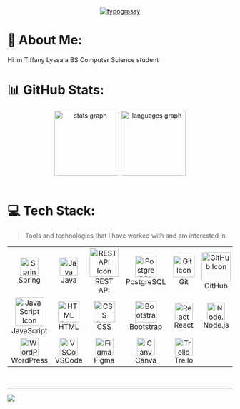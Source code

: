 <div align="center">
  <a href="https://github.com/kawarimidoll/typograssy">
    <img alt="typograssy" src="https://typograssy.deno.dev/api?text=Hi%20welcome%20to%20my%20github%20profile%20Iam%20Tiffany&l0=none&l1=82d9d0&l2=027353&l3=038c4c&l4=01402e&bg=none&frame=none&speed=70&comment=">
  </a>
</div>

# 💫 About Me:
Hi im Tiffany Lyssa a BS Computer  Science  student 


# 📊 GitHub Stats:
<div align="center">
  <img src="https://nirzak-streak-stats.vercel.app/?user=knorthy&hide_title=false&hide_rank=false&show_icons=true&include_all_commits=true&count_private=true&disable_animations=false&theme=dark&locale=en&hide_border=false" height="145" alt="stats graph"  />
  <img src="https://github-readme-stats.vercel.app/api/top-langs?username=knorthy&locale=en&hide_title=false&layout=compact&card_width=320&langs_count=5&theme=dark&hide_border=false" height="145" alt="languages graph"  />
</div>

<br clear="both">

# 💻 Tech Stack:

> Tools and technologies that I have worked with and am interested in.

<table>
  <tr>
    <td align="center" width="96">
      <img src="https://cdn.jsdelivr.net/gh/devicons/devicon/icons/spring/spring-original.svg" height="40" alt="Spring Icon" />
      <br>Spring
    </td>
    <td align="center" width="96">
      <img src="./gif/java.gif" height="40" alt="Java Icon" />
      <br>Java
    </td>
    <td align="center" width="96">
      <img src="https://techstack-generator.vercel.app/restapi-icon.svg" alt="REST API Icon" width="65" height="65" />
      <br>REST API
    </td>
    <td align="center" width="96">
      <img src="https://skillicons.dev/icons?i=postgres" width="48" height="48" alt="PostgreSQL Icon" />
      <br>PostgreSQL
    </td>
    <td align="center" width="96">
      <img src="https://skillicons.dev/icons?i=git" width="48" height="48" alt="Git Icon" />
      <br>Git
    </td>
    <td align="center" width="96">
      <img src="https://techstack-generator.vercel.app/github-icon.svg" alt="GitHub Icon" width="65" height="65" />
      <br>GitHub
    </td>
    <td align="center" width="96">
      <img src="https://techstack-generator.vercel.app/docker-icon.svg" alt="Docker Icon" width="65" height="65" />
      <br>Docker
    </td>
    <td align="center" width="96">
      <img src="https://skillicons.dev/icons?i=postman" width="48" height="48" alt="Postman Icon" />
      <br>Postman
    </td>
    <td align="center" width="96">
      <img src="https://skillicons.dev/icons?i=linux" width="48" height="48" alt="Linux Icon" />
      <br>Linux
    </td>
  </tr>
  <tr>
    <td align="center" width="96">
      <img src="https://techstack-generator.vercel.app/js-icon.svg" alt="JavaScript Icon" width="65" height="65" />
      <br>JavaScript
    </td>
    <td align="center" width="96">
      <img src="https://skillicons.dev/icons?i=html" width="48" height="48" alt="HTML Icon" />
      <br>HTML
    </td>
    <td align="center" width="96">
      <img src="https://skillicons.dev/icons?i=css" width="48" height="48" alt="CSS Icon" />
      <br>CSS
    </td>
    <td align="center" width="96">
      <img src="https://skillicons.dev/icons?i=bootstrap" width="48" height="48" alt="Bootstrap Icon" />
      <br>Bootstrap
    </td>
    <td align="center" width="96">
      <img src="https://cdn.jsdelivr.net/gh/devicons/devicon/icons/react/react-original.svg" height="40" alt="React Icon" />
      <br>React
    </td>
    <td align="center" width="96">
      <img src="https://skillicons.dev/icons?i=nodejs" height="40" alt="Node.js Icon" />
      <br>Node.js
    </td>
    <td align="center" width="96">
      <img src="https://skillicons.dev/icons?i=mysql" height="40" alt="MySQL Icon" />
      <br>MySQL
    </td>
    <td align="center" width="96">
      <img src="https://cdn.jsdelivr.net/gh/devicons/devicon/icons/npm/npm-original-wordmark.svg" height="40" alt="NPM Icon" />
      <br>NPM
    </td>
    <td align="center" width="96">
      <img src="https://cdn.jsdelivr.net/gh/devicons/devicon/icons/markdown/markdown-original.svg" height="40" alt="Markdown Icon" />
      <br>Markdown
    </td>
  </tr>
  <tr>
    <td align="center" width="96">
      <img src="https://cdn.jsdelivr.net/gh/devicons/devicon/icons/wordpress/wordpress-original.svg" height="40" alt="WordPress Icon" />
      <br>WordPress
    </td>
    <td align="center" width="96">
      <img src="https://cdn.jsdelivr.net/gh/devicons/devicon/icons/vscode/vscode-original.svg" height="40" alt="VSCode Icon" />
      <br>VSCode
    </td>
    <td align="center" width="96">
      <img src="https://skillicons.dev/icons?i=figma" height="40" alt="Figma Icon" />
      <br>Figma
    </td>
    <td align="center" width="96">
      <img src="https://cdn.jsdelivr.net/gh/devicons/devicon/icons/canva/canva-original.svg" height="40" alt="Canva Icon" />
      <br>Canva
    </td>
    <td align="center" width="96">
      <img src="https://cdn.jsdelivr.net/gh/devicons/devicon/icons/trello/trello-plain.svg" height="40" alt="Trello Icon" />
      <br>Trello
    </td>
  </tr>
</table>

<br>

</p>

---
[![](https://visitcount.itsvg.in/api?id=knorthy&icon=0&color=0)](https://visitcount.itsvg.in)


